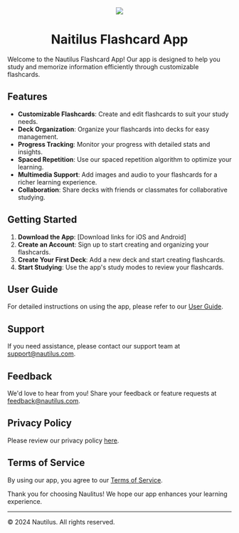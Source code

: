 
<div align="center" width="70px" aspect-ratio="1">
	<img src="https://svgshare.com/i/19Qj.svg">
</div>

<h1 align="center">Naitilus Flashcard App</h1>

Welcome to the Nautilus Flashcard App! Our app is designed to help you study and memorize information efficiently through customizable flashcards.

## Features

- **Customizable Flashcards**: Create and edit flashcards to suit your study needs.
- **Deck Organization**: Organize your flashcards into decks for easy management.
- **Progress Tracking**: Monitor your progress with detailed stats and insights.
- **Spaced Repetition**: Use our spaced repetition algorithm to optimize your learning.
- **Multimedia Support**: Add images and audio to your flashcards for a richer learning experience.
- **Collaboration**: Share decks with friends or classmates for collaborative studying.

## Getting Started

1. **Download the App**: [Download links for iOS and Android]
2. **Create an Account**: Sign up to start creating and organizing your flashcards.
3. **Create Your First Deck**: Add a new deck and start creating flashcards.
4. **Start Studying**: Use the app's study modes to review your flashcards.

## User Guide

For detailed instructions on using the app, please refer to our [User Guide](link/to/user_guide.md).

## Support

If you need assistance, please contact our support team at [support@nautilus.com](mailto:info@nautilus.com).

## Feedback

We'd love to hear from you! Share your feedback or feature requests at [feedback@nautilus.com](mailto:info@nautilus.com).

## Privacy Policy

Please review our privacy policy [here](link/to/privacy_policy.md).

## Terms of Service

By using our app, you agree to our [Terms of Service](link/to/terms_of_service.md).

Thank you for choosing Naulitus! We hope our app enhances your learning experience.

---

© 2024 Nautilus. All rights reserved.
